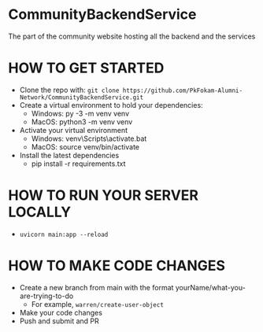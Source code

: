 # CommunityBackendService
The part of the community website hosting all the backend and the services

# HOW TO GET STARTED
- Clone the repo with: `git clone https://github.com/PkFokam-Alumni-Network/CommunityBackendService.git`
- Create a virtual environment to hold your dependencies:
  - Windows: py -3 -m venv venv
  - MacOS: python3 -m venv venv
- Activate your virtual environment
  - Windows: venv\Scripts\activate.bat
  - MacOS: source venv/bin/activate
- Install the latest dependencies
  - pip install -r requirements.txt

# HOW TO RUN YOUR SERVER LOCALLY
- `uvicorn main:app --reload`


# HOW TO MAKE CODE CHANGES
- Create a new branch from main with the format yourName/what-you-are-trying-to-do
  - For example, `warren/create-user-object`
- Make your code changes
- Push and submit and PR
